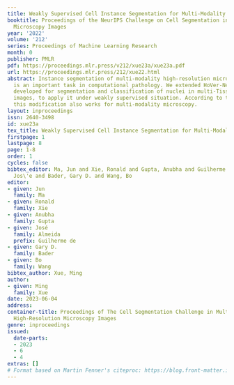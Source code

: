 ```yaml
---
title: Weakly Supervised Cell Instance Segmentation for Multi-Modality Microscopy
booktitle: Proceedings of the NeurIPS Challenge on Cell Segmentation in Muliti-modality
  Microscopy Images
year: '2022'
volume: '212'
series: Proceedings of Machine Learning Research
month: 0
publisher: PMLR
pdf: https://proceedings.mlr.press/v212/xue23a/xue23a.pdf
url: https://proceedings.mlr.press/212/xue22.html
abstract: Instance segmentation of multi-modality high-resolution microscopy images
  is an important task in computational pathology. We extended HoVer-Net[1], originally
  developed for segmentation and classification of nuclei in multi-Tissue histology
  images, to apply it under weakly supervised situation. According to the final tests,
  this modification also works for multi-modality microscopy.
layout: inproceedings
issn: 2640-3498
id: xue23a
tex_title: Weakly Supervised Cell Instance Segmentation for Multi-Modality Microscopy
firstpage: 1
lastpage: 8
page: 1-8
order: 1
cycles: false
bibtex_editor: Ma, Jun and Xie, Ronald and Gupta, Anubha and Guilherme de Almeida,
  Jos\'e and Bader, Gary D. and Wang, Bo
editor:
- given: Jun
  family: Ma
- given: Ronald
  family: Xie
- given: Anubha
  family: Gupta
- given: José
  family: Almeida
  prefix: Guilherme de
- given: Gary D.
  family: Bader
- given: Bo
  family: Wang
bibtex_author: Xue, Ming
author:
- given: Ming
  family: Xue
date: 2023-06-04
address:
container-title: Proceedings of The Cell Segmentation Challenge in Multi-modality
  High-Resolution Microscopy Images
genre: inproceedings
issued:
  date-parts:
  - 2023
  - 6
  - 4
extras: []
# Format based on Martin Fenner's citeproc: https://blog.front-matter.io/posts/citeproc-yaml-for-bibliographies/
---
```

